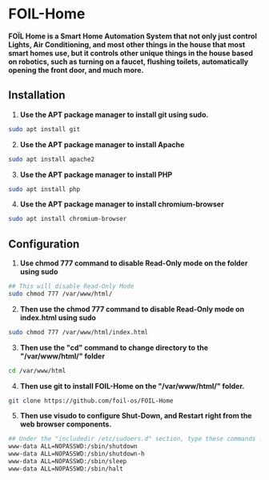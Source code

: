 # FOIL-Home
<b>FOÏL Home is a Smart Home Automation System that not only just control Lights, Air Conditioning, and most other things in the house that most smart homes use, but it controls other unique things in the house based on robotics, such as turning on a faucet, flushing toilets, automatically opening the front door, and much more.</b>



## Installation

1.  <b> Use the APT package manager to install git using sudo. </b>
```bash
sudo apt install git 
```
2. <b>Use the APT package manager to install Apache </b>
```bash
sudo apt install apache2
```
3. <b> Use the APT package manager to install PHP </b>
```bash
sudo apt install php
```
4. <b> Use the APT package manager to install chromium-browser </b>
```bash
sudo apt install chromium-browser
```



## Configuration
1. <b> Use chmod 777 command to disable Read-Only mode on the folder using sudo </b>
``` bash
## This will disable Read-Only Mode
sudo chmod 777 /var/www/html/
```
2. <b> Then use the chmod 777 command to disable Read-Only mode on index.html using sudo </b>
```bash
sudo chmod 777 /var/www/html/index.html
```
3. <b> Then use the "cd" command to change directory to the "/var/www/html/" folder </b>

```bash
cd /var/www/html
```

4. <b> Then use git to install FOIL-Home on the "/var/www/html/" folder.  </b>

```bash
git clone https://github.com/foil-os/FOIL-Home
```

5. <b> Then use visudo to configure Shut-Down, and Restart right from the web browser components.</b>
```bash
## Under the "includedir /etc/sudoers.d" section, type these commands :
www-data ALL=NOPASSWD:/sbin/shutdown
www-data ALL=NOPASSWD:/sbin/shutdown-h
www-data ALL=NOPASSWD:/sbin/sleep
www-data ALL=NOPASSWD:/sbin/halt
```